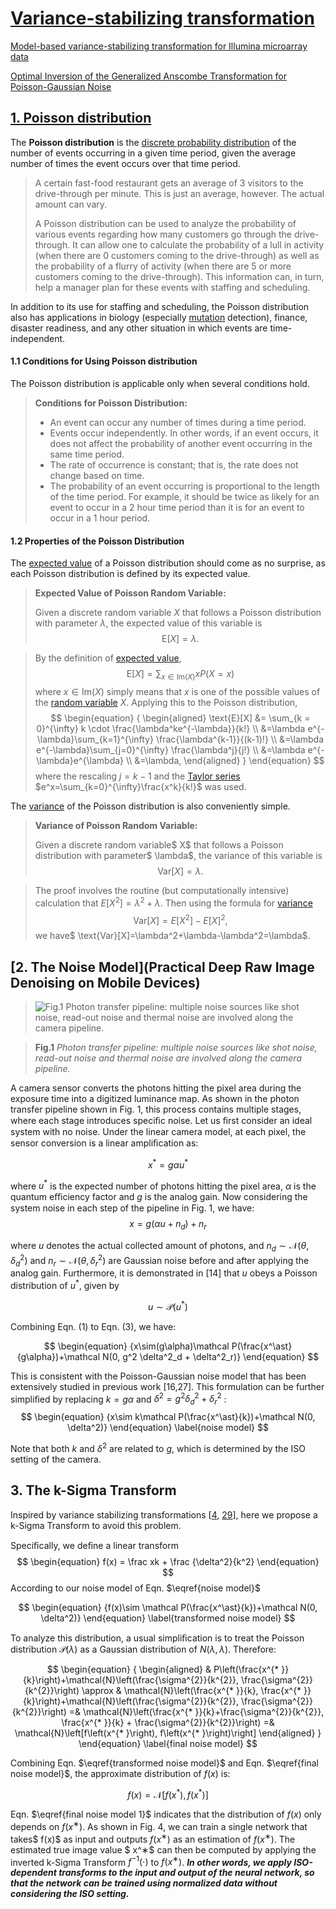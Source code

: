 # [Variance-stabilizing transformation](https://en.wikipedia.org/wiki/Variance-stabilizing_transformation)

[Model-based variance-stabilizing transformation for Illumina microarray data](https://www.ncbi.nlm.nih.gov/pmc/articles/PMC2241869/#B7)

[Optimal Inversion of the Generalized Anscombe Transformation for Poisson-Gaussian Noise](https://ieeexplore.ieee.org/document/6212354)



## [1. Poisson distribution](https://brilliant.org/wiki/poisson-distribution/#:~:text=The%20Poisson%20distribution%20is%20the,the%20drive%2Dthrough%20per%20minute.)

The **Poisson distribution** is the [discrete probability distribution](https://brilliant.org/wiki/discrete-random-variables-definition/) of the number of events occurring in a given time period, given the average number of times the event occurs over that time period.

>A certain fast-food restaurant gets an average of 3 visitors to the drive-through per minute. This is just an average, however. The actual amount can vary.
>
>A Poisson distribution can be used to analyze the probability of various events regarding how many customers go through the drive-through. It can allow one to calculate the probability of a lull in activity (when there are 0 customers coming to the drive-through) as well as the probability of a flurry of activity (when there are 5 or more customers coming to the drive-through). This information can, in turn, help a manager plan for these events with staffing and scheduling.

In addition to its use for staffing and scheduling, the Poisson distribution also has applications in biology (especially [mutation](https://brilliant.org/wiki/mutation-and-dna-repair/) detection), finance, disaster readiness, and any other situation in which events are time-independent.

#### 1.1 Conditions for Using Poisson distribution

The Poisson distribution is applicable only when several conditions hold.

> **Conditions for Poisson Distribution:**
>
> - An event can occur any number of times during a time period.
> - Events occur independently. In other words, if an event occurs, it does not affect the probability of another event occurring in the same time period.
> - The rate of occurrence is constant; that is, the rate does not change based on time.
> - The probability of an event occurring is proportional to the length of the time period. For example, it should be twice as likely for an event to occur in a 2 hour time period than it is for an event to occur in a 1 hour period.



#### 1.2 Properties of the Poisson Distribution

The [expected value](https://brilliant.org/wiki/expected-value/) of a Poisson distribution should come as no surprise, as each Poisson distribution is defined by its expected value.

> **Expected Value of Poisson Random Variable:**
>
> Given a discrete random variable $X$ that follows a Poisson distribution with parameter $\lambda$, the expected value of this variable is
> $$
> \begin{equation}
> \text{E}[X]=\lambda.
> \end{equation}
> $$

> By the definition of [expected value](https://brilliant.org/wiki/expected-value-definition/),
> $$
> \begin{equation}
> \text{E}[X] = \sum_{x \in \text{Im}(X)}xP(X=x)
> \end{equation}
> $$
> where $x \in \text{Im}(X)$ simply means that $x$ is one of the possible values of the [random variable](https://brilliant.org/wiki/discrete-random-variables-definition/) $X$. Applying this to the Poisson distribution,
> $$
> \begin{equation}
> {
> \begin{aligned} \text{E}[X] &= \sum_{k = 0}^{\infty} k \cdot \frac{\lambda^ke^{-\lambda}}{k!} \\ &=\lambda e^{-\lambda}\sum_{k=1}^{\infty} \frac{\lambda^{k-1}}{(k-1)!} \\ &=\lambda e^{-\lambda}\sum_{j=0}^{\infty} \frac{\lambda^j}{j!} \\ &=\lambda e^{-\lambda}e^{\lambda} \\ &=\lambda, 
> \end{aligned}
> }
> \end{equation}
> $$
> where the rescaling $j=k-1$ and the [Taylor series](https://brilliant.org/wiki/taylor-series/) $e^x=\sum_{k=0}^{\infty}\frac{x^k}{k!}$ was used.

The [variance](https://brilliant.org/wiki/variance-definition/) of the Poisson distribution is also conveniently simple.

> **Variance of Poisson Random Variable:**
>
> Given a discrete random variable$ X$ that follows a Poisson distribution with parameter$ \lambda$, the variance of this variable is
> $$
> \begin{equation}
> \text{Var}[X]=\lambda.
> \end{equation}
> $$

> The proof involves the routine (but computationally intensive) calculation that $E[X^2]=\lambda^2+\lambda$. Then using the formula for [variance](https://brilliant.org/wiki/variance-properties/)
> $$
> \begin{equation}
> \text{Var}[X] = E[X^2]-E[X]^2,
> \end{equation}
> $$
> we have$ \text{Var}[X]=\lambda^2+\lambda-\lambda^2=\lambda$.





## [2. The Noise Model](Practical Deep Raw Image Denoising on Mobile Devices)

> ![](https://www.researchgate.net/publication/344662685/figure/fig2/AS:946740739977216@1602731990078/Photon-transfer-pipeline-multiple-noise-sources-like-shot-noise-read-out-noise-and.png "Fig.1 Photon transfer pipeline: multiple noise sources like shot noise, read-out noise and thermal noise are involved along the camera pipeline.")

> **Fig.1** *Photon transfer pipeline: multiple noise sources like shot noise, read-out noise and thermal noise are involved along the camera pipeline.*


A camera sensor converts the photons hitting the pixel area during the exposure time into a digitized luminance map. As shown in the photon transfer pipeline shown in Fig. 1, this process contains multiple stages, where each stage introduces speciﬁc noise.  Let us ﬁrst consider an ideal system with no noise. Under the linear camera model, at each pixel, the sensor conversion is a linear ampliﬁcation as: 

$$
\begin{equation}
x^\ast = g\alpha u^\ast
\end{equation}
$$

where $u^\ast$ is the expected number of photons hitting the pixel area, $\alpha$ is the quantum eﬃciency factor and $g$ is the analog gain. Now considering the system noise in each step of the pipeline in Fig. 1, we have:
$$
\begin{equation}
x = g(\alpha u + n_d) + n_r
\end{equation}
$$

where $u$ denotes the actual collected amount of photons, and $n_d \sim \mathcal N(\theta,\delta^2_d)$ and $n_r \sim \mathcal N(\theta,\delta^2_r)$ are Gaussian noise before and after applying the analog gain. Furthermore, it is demonstrated in [14] that $u$ obeys a Poisson distribution of $u^\ast$, given by 

$$
\begin{equation}
u \sim \mathcal P(u^\ast)
\end{equation}
$$

Combining Eqn. (1) to Eqn. (3), we have:

$$
\begin{equation}
{x\sim(g\alpha)\mathcal P(\frac{x^\ast}{g\alpha})+\mathcal N(0, g^2 \delta^2_d + \delta^2_r)}
\end{equation}
$$

This is consistent with the Poisson-Gaussian noise model that has been extensively studied in previous work [16,27].
This formulation can be further simpliﬁed by replacing $k=g\alpha$ and $\delta^2=g^2 \delta^2_d + \delta^2_r$ :
$$
\begin{equation}
{x\sim k\mathcal P(\frac{x^\ast}{k})+\mathcal N(0, \delta^2)}
\end{equation} \label{noise model}
$$

Note that both $k$ and $\delta^2$ are related to $g$, which is determined by the ISO setting of the camera.





## 3. The k-Sigma Transform

 Inspired by variance stabilizing transformations [[4](https://www.jstor.org/stable/2332343?origin=crossref&seq=1), [29](https://ieeexplore.ieee.org/document/5504216)], here we propose a k-Sigma Transform to avoid this problem. 

Speciﬁcally, we deﬁne a linear transform
$$
\begin{equation}
f(x) = \frac xk + \frac {\delta^2}{k^2}
\end{equation}
$$
According to our noise model of Eqn. $\eqref{noise model}$

$$
\begin{equation}
{f(x)\sim \mathcal P(\frac{x^\ast}{k})+\mathcal N(0, \delta^2)}
\end{equation} \label{transformed noise model}
$$

To analyze this distribution, a usual simpliﬁcation is to treat the Poisson distribution $\mathcal P(\lambda)$ as a Gaussian distribution of $N(\lambda,\lambda)$. Therefore:

$$
\begin{equation}
{
\begin{aligned}
& P\left(\frac{x^{* }}{k}\right)+\mathcal{N}\left(\frac{\sigma^{2}}{k^{2}}, \frac{\sigma^{2}}{k^{2}}\right) 
\approx & \mathcal{N}\left(\frac{x^{* }}{k}, \frac{x^{* }}{k}\right)+\mathcal{N}\left(\frac{\sigma^{2}}{k^{2}}, \frac{\sigma^{2}}{k^{2}}\right)
=& \mathcal{N}\left(\frac{x^{* }}{k}+\frac{\sigma^{2}}{k^{2}}, \frac{x^{* }}{k} + \frac{\sigma^{2}}{k^{2}}\right)
=& \mathcal{N}\left[f\left(x^{* }\right), f\left(x^{* }\right)\right]
\end{aligned}
}
\end{equation} \label{final noise model} 
$$

Combining Eqn. $\eqref{transformed noise model}$ and Eqn. $\eqref{final noise model}$, the approximate distribution of $f(x)$ is: 

$$
\begin{equation}
f(x)=\mathcal{N}[ f\left(x^{* }\right), f\left(x^{* }\right)]
\end{equation} 
\label{final noise model 1}
$$

Eqn. $\eqref{final noise model 1}$ indicates that the distribution of $f(x)$ only depends on $f(x^∗)$. As shown in Fig. 4, we can train a single network that takes$ f(x)$ as input and outputs $f(x^∗)$ as an estimation of $f(x^∗)$. The estimated true image value $ x^∗$ can then be computed by applying the inverted k-Sigma Transform $f^{−1}(\cdot)$ to $f(x^∗)$. ***In other words, we apply ISO-dependent transforms to the input and output of the neural network, so that the network can be trained using normalized data without considering the ISO setting.***



